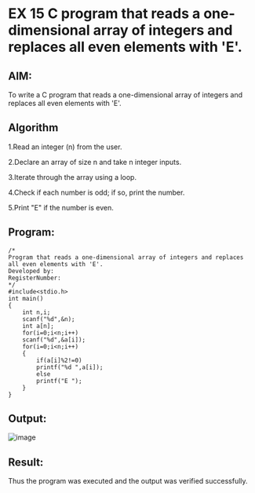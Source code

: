 # EX 15 C program that reads a one-dimensional array of integers and replaces all even elements with 'E'.

## AIM:
To write a C program that reads a one-dimensional array of integers and replaces all even elements with 'E'.

## Algorithm
1.Read an integer (n) from the user.

2.Declare an array of size n and take n integer inputs.

3.Iterate through the array using a loop.

4.Check if each number is odd; if so, print the number.

5.Print "E" if the number is even. 

## Program:
```
/*
Program that reads a one-dimensional array of integers and replaces all even elements with 'E'.
Developed by: 
RegisterNumber:  
*/
#include<stdio.h>
int main()
{
    int n,i;
    scanf("%d",&n);
    int a[n];
    for(i=0;i<n;i++)
    scanf("%d",&a[i]);
    for(i=0;i<n;i++)
    {
        if(a[i]%2!=0)
        printf("%d ",a[i]);
        else
        printf("E ");
    }
}
```

## Output:
![image](https://github.com/user-attachments/assets/ead78aa2-3dbc-4f9c-bd77-c1a70d2b208a)



## Result:
Thus the program was executed and the output was verified successfully.
